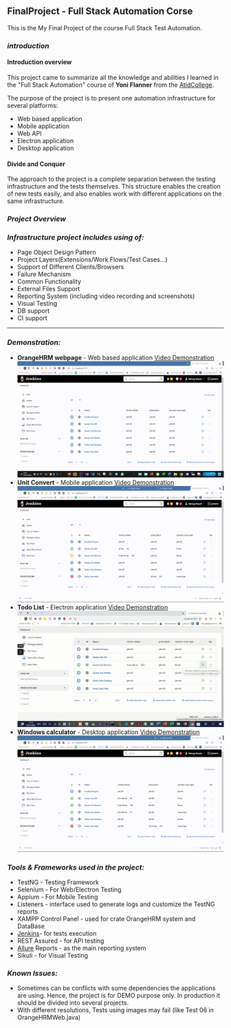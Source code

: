 
## **FinalProject - Full Stack Automation Corse**
This is the My Final Project of the course Full Stack Test Automation.

### _introduction_
#### Introduction overview

This project came to summarize all the knowledge and abilities I learned in the "Full Stack Automation" course of **Yoni Flanner** from the [AtidCollege](https://atidcollege.co.il/).

The purpose of the project is to present one automation infrastructure for several platforms:
 * Web based application
* Mobile application
* Web API
* Electron application
* Desktop application

#### Divide and Conquer
The approach to the project is a complete separation between the testing infrastructure and the tests themselves. This structure enables the creation of new tests easily, and also enables work with different applications on the same infrastructure.

### _Project Overview_

### **_Infrastructure project includes using of:_**
* Page Object Design Pattern
* Project Layers(Extensions/Work Flows/Test Cases...)
* Support of Different Clients/Browsers
* Failure Mechanism 
* Common Functionality
* External Files Support
* Reporting System (including video recording and screenshots)
* Visual Testing
* DB support
* CI support  

***

### _Demonstration:_
* **OrangeHRM webpage** - Web based application
[Video Demonstration](https://drive.google.com/file/d/1c4mzDzwvgR6WKGdq7hqnbV3bhOeUxr9p/view?usp=share_link)
![Demonstration](https://raw.githubusercontent.com/Almog81/FinalProject/master/Demonstration/Web%20Testing%20-%20OrangeHRM.gif)
* **Unit Convert** - Mobile application
[Video Demonstration](https://drive.google.com/file/d/1payi5kDQgPpupV6NcD_PeykjK3CNCj82/view)
![Demonstration](https://raw.githubusercontent.com/Almog81/FinalProject/master/Demonstration/Mobile%20Test%20-%20Unit%20Converter.gif)
* **Todo List** - Electron application
[Video Demonstration](https://drive.google.com/file/d/12XNH_-WPfnvJo6-QVMJ4ETqQy7-tXxdK/view?usp=share_link)
![Demonstration](https://raw.githubusercontent.com/Almog81/FinalProject/master/Demonstration/Electron%20Test%20-%20ToDo%20List.gif)
* **Windows calculator** - Desktop application
[Video Demonstration](https://drive.google.com/file/d/1B6CQNvPGde_9_7HPum9MfdUl5OVCJmd3/view?usp=share_link)
![Demonstration](https://raw.githubusercontent.com/Almog81/FinalProject/master/Demonstration/Desktop%20Test%20-%20Calculator.gif)

### _Tools & Frameworks used in the project:_
* TestNG - Testing Framework
* Selenium - For Web/Electron Testing
* Appium - For Mobile Testing
* Listeners - interface used to generate logs and customize the TestNG reports
* XAMPP Control Panel  - used for crate OrangeHRM system and DataBase
* [Jenkins](https://www.jenkins.io/)- for tests execution
* REST Assured - for API testing
* [Allure](http://allure.qatools.ru/) Reports - as the main reporting system
* Sikuli - for Visual Testing

### _Known Issues:_
 - Sometimes can be conflicts with some dependencies the applications are using. Hence, the project is for DEMO purpose only. In production it should be divided into several projects.
 - With different resolutions, Tests using images may fail (like Test 06 in OrangeHRMWeb.java)
